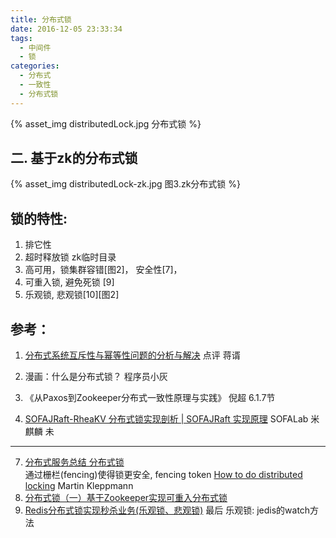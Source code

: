 ```yaml
---
title: 分布式锁
date: 2016-12-05 23:33:34
tags:
  - 中间件
  - 锁
categories: 
  - 分布式
  - 一致性
  - 分布式锁  
---
```


<p></p>
<!-- more -->

{% asset_img distributedLock.jpg 分布式锁 %}  


## 二. 基于zk的分布式锁   
{% asset_img distributedLock-zk.jpg 图3.zk分布式锁 %}



## 锁的特性:  

1. 排它性
2. 超时释放锁
   zk临时目录
3. 高可用，锁集群容错[图2]，
   安全性[7]，
4. 可重入锁, 避免死锁 [9]
5. 乐观锁, 悲观锁[10][图2]


## 参考：

1. [分布式系统互斥性与幂等性问题的分析与解决](https://tech.meituan.com/2016/09/29/distributed-system-mutually-exclusive-idempotence-cerberus-gtis.html) 点评 蒋谞 
2. 漫画：什么是分布式锁？ 程序员小灰
3. 《从Paxos到Zookeeper分布式一致性原理与实践》 倪超 6.1.7节

5. [SOFAJRaft-RheaKV 分布式锁实现剖析 | SOFAJRaft 实现原理](https://mp.weixin.qq.com/s/ahcbgxWVVmRwrH9Y4-gXBA)   SOFALab 米麒麟 未

---
7. [分布式服务总结 分布式锁](https://www.jianshu.com/p/31e85a18a9e7)  
   通过栅栏(fencing)使得锁更安全, fencing token
   [How to do distributed locking](http://martin.kleppmann.com/2016/02/08/how-to-do-distributed-locking.html) Martin Kleppmann  
9. [分布式锁（一）基于Zookeeper实现可重入分布式锁](https://blog.csdn.net/u013278314/article/details/82715716) 
10. [Redis分布式锁实现秒杀业务(乐观锁、悲观锁)](https://www.cnblogs.com/jasonZh/p/9522772.html)  最后
    乐观锁: jedis的watch方法






